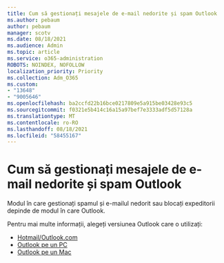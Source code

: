 ```yaml
---
title: Cum să gestionați mesajele de e-mail nedorite și spam Outlook
ms.author: pebaum
author: pebaum
manager: scotv
ms.date: 08/18/2021
ms.audience: Admin
ms.topic: article
ms.service: o365-administration
ROBOTS: NOINDEX, NOFOLLOW
localization_priority: Priority
ms.collection: Adm_O365
ms.custom:
- "13648"
- "9005646"
ms.openlocfilehash: ba2ccfd22b16bce0217809e5a915be03428e93c5
ms.sourcegitcommit: f0321e5b414c16a15a97bef7e3333adf5d57128a
ms.translationtype: MT
ms.contentlocale: ro-RO
ms.lasthandoff: 08/18/2021
ms.locfileid: "58455167"
---
```

# <a name="how-to-manage-junk-and-spam-email-in-outlook"></a>Cum să gestionați mesajele de e-mail nedorite și spam Outlook

Modul în care gestionați spamul și e-mailul nedorit sau blocați expeditorii depinde de modul în care Outlook.

Pentru mai multe informații, alegeți versiunea Outlook care o utilizați:

- [Hotmail/Outlook.com](https://support.microsoft.com/%7Blang-locale%7D/home/expcontact?linkquery=Spam%2C%20junk%20%26%20phishing%20in%20Outlook.com)
- [Outlook pe un PC](https://support.microsoft.com/en-US/home/expcontact?linkquery=Spam%2C%20junk%20%26%20phishing%20in%20Outlook%20desktop)
- [Outlook pe un Mac](https://support.microsoft.com/%7Blang-locale%7D/home/expcontact?linkquery=Block%20or%20unblock%20a%20sender%20-%20Outlook%20for%20Mac)

